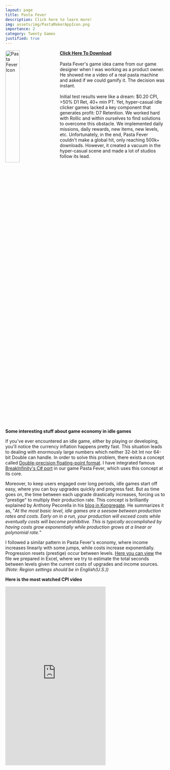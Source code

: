 ```yaml
---
layout: page
title: Pasta Fever
description: Click here to learn more!
img: assets/img/PastaMakerAppIcon.png
importance: 2
category: Twenty Games
justified: true
---
```


<div>
    <img src="{{ '/assets/img/PastaMakerAppIcon.png' | relative_url }}" alt="Pasta Fever Icon" style="float: left; width: 30%; margin-right: 20px; border-radius: 8px;">
    <p>
        <a href="https://apps.apple.com/us/app/pasta-fever/id1642532274" target="_blank"><strong>Click Here To Download</strong></a><br><br>
        Pasta Fever's game idea came from our game designer when I was working as a product owner. He showed me a video of a real pasta machine and asked if we could gamify it. The decision was instant.<br><br>
        Initial test results were like a dream: $0.20 CPI, >50% D1 Ret, 40+ min PT. Yet, hyper-casual idle clicker games lacked a key component that generates profit: D7 Retention. We worked hard with Rollic and within ourselves to find solutions to overcome this obstacle. We implemented daily missions, daily rewards, new items, new levels, etc. Unfortunately, in the end, Pasta Fever couldn't make a global hit, only reaching 500k+ downloads. However, it created a vacuum in the hyper-casual scene and made a lot of studios follow its lead. 
    </p>
</div>

<div style="clear: both;"></div>

**Some interesting stuff about game economy in idle games**

If you've ever encountered an idle game, either by playing or developing, you'll notice the currency inflation happens pretty fast. This situation leads to dealing with enormously large numbers which neither 32-bit Int nor 64-bit Double can handle. In order to solve this problem, there exists a concept called [Double-precision floating-point format](https://en.wikipedia.org/wiki/Double-precision_floating-point_format). I have integrated famous [BreakInfinity's C# port](https://github.com/Razenpok/BreakInfinity.cs) in our game Pasta Fever, which uses this concept at its core. 

Moreover, to keep users engaged over long periods, idle games start off easy, where you can buy upgrades quickly and progress fast. But as time goes on, the time between each upgrade drastically increases, forcing us to "prestige" to multiply their production rate. This concept is brilliantly explained by Anthony Pecorella in his [blog in Kongregate](https://blog.kongregate.com/the-math-of-idle-games-part-i/). He summarizes it as, "_At the most basic level, idle games are a seesaw between production rates and costs. Early on in a run, your production will exceed costs while eventually costs will become prohibitive. This is typically accomplished by having costs grow exponentially while production grows at a linear or polynomial rate._"

I followed a similar pattern in Pasta Fever's economy, where income increases linearly with some jumps, while costs increase exponentially. Progression resets (prestige) occur between levels. [Here you can view](https://docs.google.com/spreadsheets/d/16ECoMlERrznnzbfsfYxkAdYJEFKa5tcz/edit?usp=drive_link&ouid=113882831359149382032&rtpof=true&sd=true) the file we prepared in Excel, where we try to estimate the total seconds between levels given the current costs of upgrades and income sources. _(Note: Region settings should be in English(U.S.))_

**Here is the most watched CPI video**

<iframe width="315" height="560"
src="https://youtube.com/embed/Xr-7v0vsAQo?si=13Mx8C4q4bwsKfGY"
title="YouTube video player" frameborder="0"
allow="accelerometer; autoplay; clipboard-write; encrypted-media;
gyroscope; picture-in-picture;
web-share"
allowfullscreen></iframe>